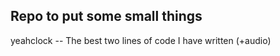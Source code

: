 Repo to put some small things
------

yeahclock -- The best two lines of code I have written (+audio)
